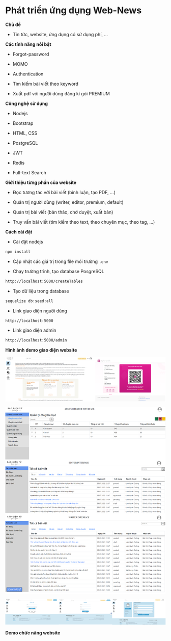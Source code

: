# Phát triển ứng dụng Web-News

**Chủ đề**

-   Tin tức, website, ứng dụng có sử dụng phí, ...

**Các tính năng nổi bật**

-   Forgot-password

-   MOMO

-   Authentication

-   Tìm kiếm bài viết theo keyword

-   Xuất pdf với người dùng đăng kí gói PREMIUM

**Công nghệ sử dụng**

-   Nodejs

-   Bootstrap

-   HTML, CSS

-   PostgreSQL

-   JWT

-   Redis

-   Full-text Search

**Giới thiệu từng phần của website**

-   Đọc tương tác với bài viết (bình luận, tạo PDF, ...)

-   Quản trị người dùng (writer, editor, premium, default)

-   Quản trị bài viết (bản thảo, chờ duyệt, xuất bản)

-   Truy vấn bài viết (tìm kiếm theo text, theo chuyên mục, theo tag, ...)

**Cách cài đặt**

-   Cài đặt nodejs

```bash
npm install
```

-   Cập nhật các giá trị trong file môi trường `.env`

-   Chạy trường trình, tạo database PosgreSQL

```bash
http://localhost:5000/createTables
```

-   Tạo dữ liệu trong database

```bash
sequelize db:seed:all
```

-   Link giao diện người dùng

```bash
http://localhost:5000
```

-   Link giao diện admin

```bash
http://localhost:5000/admin
```

**Hình ảnh demo giao diện website**

![Chức năng đăng kí gói PREMIUM](premium.png)

![Chức năng quản lí](manage.png)

![Chức năng người dùng (đăng nhập, forgot-password, xem profile)](user.png)

**Demo chức năng website**

